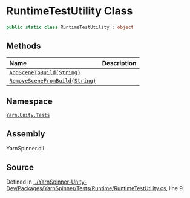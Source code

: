 # RuntimeTestUtility Class


```csharp
public static class RuntimeTestUtility : object
```



## Methods
|Name|Description|
|:---|:---|
|[`AddSceneToBuild(String)`](/api/csharp/yarn.unity.tests/runtimetestutility.addscenetobuild-system.string-.md)||
|[`RemoveSceneFromBuild(String)`](/api/csharp/yarn.unity.tests/runtimetestutility.removescenefrombuild-system.string-.md)||
## Namespace
[`Yarn.Unity.Tests`](/api/csharp/yarn.unity.tests/README.md)

## Assembly
YarnSpinner.dll

## Source
Defined in [../YarnSpinner-Unity-Dev/Packages/YarnSpinner/Tests/Runtime/RuntimeTestUtility.cs](https://github.com/YarnSpinnerTool/YarnSpinner-Unity//blob/develop/Tests/Runtime/RuntimeTestUtility.cs#L9), line 9.
